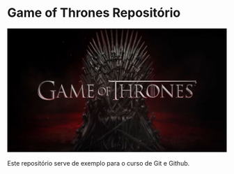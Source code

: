 # Game of Thrones Repositório

![Iron Throne](./got.jpg)

Este repositório serve de exemplo para o curso de Git e Github.


